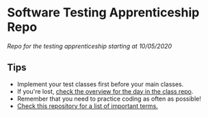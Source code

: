 # Software Testing Apprenticeship Repo

*Repo for the testing apprenticeship starting at 10/05/2020*


## Tips

- Implement your test classes first before your main classes. 
- If you're lost, [check the overview for the day in the class repo](https://github.com/sjoseph11236/Software_Testing_Apprenticeship).
- Remember that you need to practice coding as often as possible!
- [Check this repository for a list of important terms.](https://github.com/LionelBeato/glossary)





